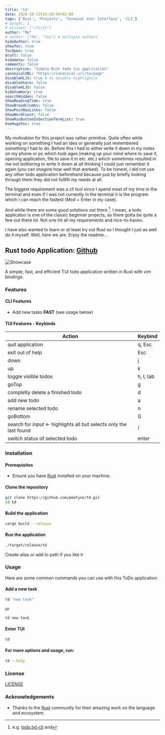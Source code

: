 ```yaml
---
title: 'td'
date: 2024-10-13T14:28:59+02:00
tags: ['Rust', 'Projects', 'Terminal User Interface', 'CLI']
# weight: 1
# aliases: ["/first"]
author: "Me"
# author: ["Me", "You"] # multiple authors
hideAuthor: true
showToc: true
TocOpen: true
draft: false
hidemeta: false
comments: false
description: "Simple Rust todo tui application"
canonicalURL: "https://canonical.url/to/page"
disableHLJS: true # to disable highlightjs
disableShare: false
disableHLJS: false
hideSummary: true
searchHidden: false
ShowReadingTime: true
ShowBreadCrumbs: false
ShowPostNavLinks: false
ShowWordCount: false
ShowRssButtonInSectionTermList: true
UseHugoToc: true
---
```

My motivation for this project was rather primitive.
Quite often while working on something I had an idea or generally just remembered something I had to do.
Before this I had to either write it down in my notes on my phone or pc which took ages (making up your mind where to save it, opening application, file to save it in etc. etc.) which sometimes resulted in me not bothering to write it down at all thinking I could just remember it again (you can imagine how well that worked).
To be honest, I did not use any other todo application beforehand because just by briefly looking through them they did not fullfill my needs at all.

The biggest requirement was a cli tool since I spend most of my time in the terminal and even if I was not currently in the terminal it is the program which I can reach the fastest (Mod + Enter in my case). 

And while there are some good solutions out there [^1].
I mean, a todo applicaton is one of the classic beginner projects, so there gotta be quite a few out there lol.
Not one hit all my requirements and nice-to-haves.

I have also wanted to learn or at least try out Rust so I thought I just as well do it myself. Well, here we are. Enjoy the readme...

[^1]: e.g. [todo.txt-cli](https://github.com/todotxt/todo.txt-cli) and
## Rust todo Application: [Github](https://github.com/pmafynn/td)

<!--![Build Status](https://img.shields.io/github/workflow/status/yourusername/yourprojectname/CI)-->
<!-- ![License](https://img.shields.io/github/license/yourusername/yourprojectname)-->
<!--![Version](https://img.shields.io/github/v/release/yourusername/yourprojectname)-->

![Showcase](/blog/td/tdShowcase.gif)

A simple, fast, and efficient TUI todo application written in Rust with *vim bindings*.

### Features

#### CLI Features

- Add new tasks **FAST** (see usage below)

#### TUI Features - Keybinds

| Action                                                                      | Keybind    |
|-----------------------------------------------------------------------------|------------|
| quit application                                                            | q, Esc     |
| exit out of help                                                            | Esc        |
| down                                                                        | j          |
| up                                                                          | k          |
| toggle visible todos                                                        | h, l, tab  |
| goTop                                                                       | g          |
| completly delete a finished todo                                            | d          |
| add new todo                                                                | a          |
| rename selected todo                                                        | n          |
| goBottom                                                                    | G          |
| search for *input* <- highlights all but selects only the last found        | /          |
| switch status of selected todo                                              | enter      |

### Installation

#### Prerequisites

- Ensure you have [Rust](https://www.rust-lang.org/tools/install) installed on your machine.

#### Clone the repository

```sh
git clone https://github.com/pmafynn/td.git
cd td
```

#### Build the application

```sh
cargo build --release
```

#### Run the application

```sh
./target/release/td
```

Create alias or add to path if you like it

### Usage

Here are some common commands you can use with this ToDo application:

#### Add a new task

```sh
td "new task"
```
or 
```sh
td new task
```
#### Enter TUI

```sh
td
```

#### For more options and usage, run:

```sh
td --help
```

### License

[LICENSE](LICENSE.md)

### Acknowledgements

- Thanks to the [Rust](https://www.rust-lang.org/) community for their amazing work on the language and ecosystem.


